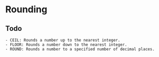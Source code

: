 # Rounding 
## Todo
    - CEIL: Rounds a number up to the nearest integer.
    - FLOOR: Rounds a number down to the nearest integer.
    - ROUND: Rounds a number to a specified number of decimal places.

